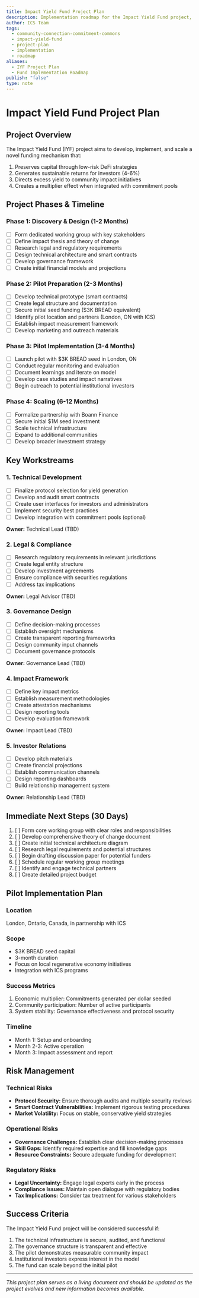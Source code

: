 ```yaml
---
title: Impact Yield Fund Project Plan
description: Implementation roadmap for the Impact Yield Fund project, including phases, workstreams, and next steps
author: ICS Team
tags:
  - community-connection-commitment-commons
  - impact-yield-fund
  - project-plan
  - implementation
  - roadmap
aliases:
  - IYF Project Plan
  - Fund Implementation Roadmap
publish: "false"
type: note
---
```


# Impact Yield Fund Project Plan

## Project Overview

The Impact Yield Fund (IYF) project aims to develop, implement, and scale a novel funding mechanism that:
1. Preserves capital through low-risk DeFi strategies
2. Generates sustainable returns for investors (4-6%)
3. Directs excess yield to community impact initiatives
4. Creates a multiplier effect when integrated with commitment pools

## Project Phases & Timeline

### Phase 1: Discovery & Design (1-2 Months)
- [ ] Form dedicated working group with key stakeholders
- [ ] Define impact thesis and theory of change
- [ ] Research legal and regulatory requirements
- [ ] Design technical architecture and smart contracts
- [ ] Develop governance framework
- [ ] Create initial financial models and projections

### Phase 2: Pilot Preparation (2-3 Months)
- [ ] Develop technical prototype (smart contracts)
- [ ] Create legal structure and documentation
- [ ] Secure initial seed funding ($3K BREAD equivalent)
- [ ] Identify pilot location and partners (London, ON with ICS)
- [ ] Establish impact measurement framework
- [ ] Develop marketing and outreach materials

### Phase 3: Pilot Implementation (3-4 Months)
- [ ] Launch pilot with $3K BREAD seed in London, ON
- [ ] Conduct regular monitoring and evaluation
- [ ] Document learnings and iterate on model
- [ ] Develop case studies and impact narratives
- [ ] Begin outreach to potential institutional investors

### Phase 4: Scaling (6-12 Months)
- [ ] Formalize partnership with Boann Finance
- [ ] Secure initial $1M seed investment
- [ ] Scale technical infrastructure
- [ ] Expand to additional communities
- [ ] Develop broader investment strategy

## Key Workstreams

### 1. Technical Development
- [ ] Finalize protocol selection for yield generation
- [ ] Develop and audit smart contracts
- [ ] Create user interfaces for investors and administrators
- [ ] Implement security best practices
- [ ] Develop integration with commitment pools (optional)

**Owner:** Technical Lead (TBD)

### 2. Legal & Compliance
- [ ] Research regulatory requirements in relevant jurisdictions
- [ ] Create legal entity structure
- [ ] Develop investment agreements
- [ ] Ensure compliance with securities regulations
- [ ] Address tax implications

**Owner:** Legal Advisor (TBD)

### 3. Governance Design
- [ ] Define decision-making processes
- [ ] Establish oversight mechanisms
- [ ] Create transparent reporting frameworks
- [ ] Design community input channels
- [ ] Document governance protocols

**Owner:** Governance Lead (TBD)

### 4. Impact Framework
- [ ] Define key impact metrics
- [ ] Establish measurement methodologies
- [ ] Create attestation mechanisms
- [ ] Design reporting tools
- [ ] Develop evaluation framework

**Owner:** Impact Lead (TBD)

### 5. Investor Relations
- [ ] Develop pitch materials
- [ ] Create financial projections
- [ ] Establish communication channels
- [ ] Design reporting dashboards
- [ ] Build relationship management system

**Owner:** Relationship Lead (TBD)

## Immediate Next Steps (30 Days)

1. [ ] Form core working group with clear roles and responsibilities
2. [ ] Develop comprehensive theory of change document
3. [ ] Create initial technical architecture diagram
4. [ ] Research legal requirements and potential structures
5. [ ] Begin drafting discussion paper for potential funders
6. [ ] Schedule regular working group meetings
7. [ ] Identify and engage technical partners
8. [ ] Create detailed project budget

## Pilot Implementation Plan

### Location
London, Ontario, Canada, in partnership with ICS

### Scope
- $3K BREAD seed capital
- 3-month duration
- Focus on local regenerative economy initiatives
- Integration with ICS programs

### Success Metrics
1. Economic multiplier: Commitments generated per dollar seeded
2. Community participation: Number of active participants
3. System stability: Governance effectiveness and protocol security

### Timeline
- Month 1: Setup and onboarding
- Month 2-3: Active operation
- Month 3: Impact assessment and report

## Risk Management

### Technical Risks
- **Protocol Security:** Ensure thorough audits and multiple security reviews
- **Smart Contract Vulnerabilities:** Implement rigorous testing procedures
- **Market Volatility:** Focus on stable, conservative yield strategies

### Operational Risks
- **Governance Challenges:** Establish clear decision-making processes
- **Skill Gaps:** Identify required expertise and fill knowledge gaps
- **Resource Constraints:** Secure adequate funding for development

### Regulatory Risks
- **Legal Uncertainty:** Engage legal experts early in the process
- **Compliance Issues:** Maintain open dialogue with regulatory bodies
- **Tax Implications:** Consider tax treatment for various stakeholders

## Success Criteria

The Impact Yield Fund project will be considered successful if:

1. The technical infrastructure is secure, audited, and functional
2. The governance structure is transparent and effective
3. The pilot demonstrates measurable community impact
4. Institutional investors express interest in the model
5. The fund can scale beyond the initial pilot

---

*This project plan serves as a living document and should be updated as the project evolves and new information becomes available.*